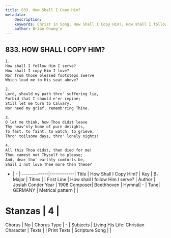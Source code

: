 ```yaml
---
title: 833. How Shall I Copy Him?
metadata:
    description: 
    keywords: Christ in Song, How Shall I Copy Him?, How shall I follow Him I serve?, 
    author: Brian Onang'o
---
```



## 833. HOW SHALL I COPY HIM?

```txt
1.
How shall I follow Him I serve?
How shall I copy Him I love?
Nor from those blessed footsteps swerve
Which lead me to His seat above?

2.
Lord, should my path thro' suffering lie,
Forbid that I should e'er repine;
Still let me turn to Calvary,
Nor heed my grief, rememb'ring Thine.

3.
O let me think, how Thou didst leave
Thy heav'nly home of pure delights,
To fast, to faint, to watch, to grieve,
Thro' toilsome days, thro' lonely nights!

4.
All this Thou didst, then died for me!
Thou camest not Thyself to please;
And, dear tho' earthly comforts be,
Shall I not love Thee more then these?
```

- |   -  |
-------------|------------|
Title | How Shall I Copy Him? |
Key | B♭ Major |
Titles |  |
First Line | How shall I follow Him I serve? |
Author | Josiah Conder
Year | 1908
Composer| Beethhoven |
Hymnal|  - |
Tune| GERMANY |
Metrical pattern | |
# Stanzas | 4 |
Chorus | No |
Chorus Type | - |
Subjects | Living His Life: Christian Character |
Texts |  |
Print Texts | 
Scripture Song |  |
  
